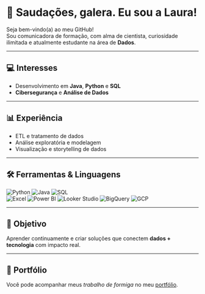 
# 👋 Saudações, galera. Eu sou a Laura!

Seja bem-vindo(a) ao meu GitHub!  
Sou comunicadora de formação, com alma de cientista, curiosidade ilimitada e atualmente estudante na área de **Dados**.  

---

## 💻 Interesses
- Desenvolvimento em **Java**, **Python** e **SQL**  
- **Cibersegurança** e **Análise de Dados**  

---

## 📊 Experiência
- ETL e tratamento de dados  
- Análise exploratória e modelagem  
- Visualização e storytelling de dados  

---

## 🛠️ Ferramentas & Linguagens

![Python](https://img.shields.io/badge/Python-3776AB?style=for-the-badge&logo=python&logoColor=white)
![Java](https://img.shields.io/badge/Java-ED8B00?style=for-the-badge&logo=java&logoColor=white)
![SQL](https://img.shields.io/badge/SQL-336791?style=for-the-badge&logo=postgresql&logoColor=white)  
![Excel](https://img.shields.io/badge/Excel-217346?style=for-the-badge&logo=microsoft-excel&logoColor=white)
![Power BI](https://img.shields.io/badge/PowerBI-F2C811?style=for-the-badge&logo=power-bi&logoColor=black)
![Looker Studio](https://img.shields.io/badge/Looker%20Studio-4285F4?style=for-the-badge&logo=google&logoColor=white)
![BigQuery](https://img.shields.io/badge/BigQuery-669DF6?style=for-the-badge&logo=google-bigquery&logoColor=white)
![GCP](https://img.shields.io/badge/GCP-4285F4?style=for-the-badge&logo=google-cloud&logoColor=white)  

---

## 🚀 Objetivo
Aprender continuamente e criar soluções que conectem **dados + tecnologia** com impacto real.  

---

## 🐜 Portfólio
Você pode acompanhar meus *trabalho  de formiga* no meu [portfólio](https://sites.google.com/view/laurammarinho/p%C3%A1gina-inicial).  





